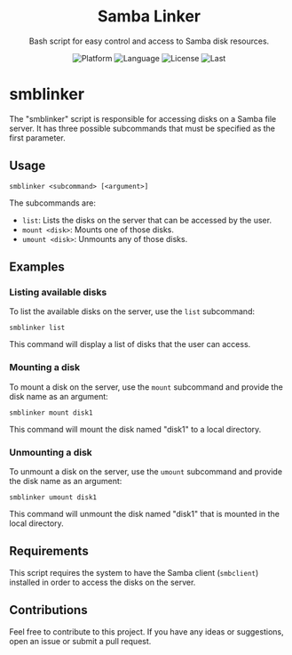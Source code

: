 <h1 align="center">Samba Linker</h1>
<p align="center">Bash script for easy control and access to Samba disk resources.</p>
<p align="center">
<img alt="Platform" src="https://img.shields.io/badge/platform-linux-33F">
<img alt="Language" src="https://img.shields.io/badge/language-bash-22E">
<img alt="License"  src="https://img.shields.io/github/license/martin-rizzo/SambaLinker?color=11D">
<img alt="Last"     src="https://img.shields.io/github/last-commit/martin-rizzo/SambaLinker">
</p>

<!---
# Samba Linker
-->


# smblinker

The "smblinker" script is responsible for accessing disks on a Samba file server. It has three possible subcommands that must be specified as the first parameter.

## Usage

    smblinker <subcommand> [<argument>]

The subcommands are:

- `list`: Lists the disks on the server that can be accessed by the user.
- `mount <disk>`: Mounts one of those disks.
- `umount <disk>`: Unmounts any of those disks.

## Examples

### Listing available disks

To list the available disks on the server, use the `list` subcommand:

    smblinker list

This command will display a list of disks that the user can access.

### Mounting a disk

To mount a disk on the server, use the `mount` subcommand and provide the disk name as an argument:

    smblinker mount disk1

This command will mount the disk named "disk1" to a local directory.

### Unmounting a disk

To unmount a disk on the server, use the `umount` subcommand and provide the disk name as an argument:

    smblinker umount disk1

This command will unmount the disk named "disk1" that is mounted in the local directory.

## Requirements

This script requires the system to have the Samba client (`smbclient`) installed in order to access the disks on the server.

## Contributions

Feel free to contribute to this project. If you have any ideas or suggestions, open an issue or submit a pull request.
